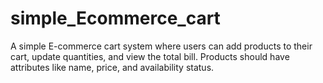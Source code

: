 # simple_Ecommerce_cart
A simple E-commerce cart system where users can add products to their cart, update quantities, and view the total bill. Products should have attributes like name, price, and availability status.

